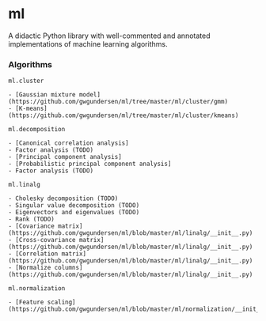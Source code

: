 # ml

A didactic Python library with well-commented and annotated implementations of machine learning algorithms.

### Algorithms

`ml.cluster`

    - [Gaussian mixture model](https://github.com/gwgundersen/ml/tree/master/ml/cluster/gmm)
    - [K-means](https://github.com/gwgundersen/ml/tree/master/ml/cluster/kmeans)

`ml.decomposition`

    - [Canonical correlation analysis]
    - Factor analysis (TODO)
    - [Principal component analysis]
    - [Probabilistic principal component analysis]
    - Factor analysis (TODO)
    
`ml.linalg`

    - Cholesky decomposition (TODO)
    - Singular value decomposition (TODO)
    - Eigenvectors and eigenvalues (TODO)
    - Rank (TODO)
    - [Covariance matrix](https://github.com/gwgundersen/ml/blob/master/ml/linalg/__init__.py)
    - [Cross-covariance matrix](https://github.com/gwgundersen/ml/blob/master/ml/linalg/__init__.py)
    - [Correlation matrix](https://github.com/gwgundersen/ml/blob/master/ml/linalg/__init__.py)
    - [Normalize columns](https://github.com/gwgundersen/ml/blob/master/ml/linalg/__init__.py)
    
`ml.normalization`

    - [Feature scaling](https://github.com/gwgundersen/ml/blob/master/ml/normalization/__init__.py)

